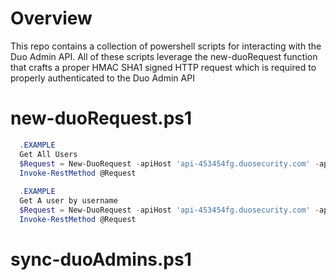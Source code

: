 # Overview
This repo contains a collection of powershell scripts for interacting with the Duo Admin API. 
All of these scripts leverage the new-duoRequest function that crafts a proper HMAC SHA1 signed HTTP request which is required to properly 
authenticated to the Duo Admin API

# new-duoRequest.ps1
```powershell
  .EXAMPLE
  Get All Users
  $Request = New-DuoRequest -apiHost 'api-453454fg.duosecurity.com' -apiEndpoint '/admin/v1/users' -apiKey '456fghgf23s3' -apiSecret '4354354dfg211525' 
  Invoke-RestMethod @Request
  
  .EXAMPLE
  Get A user by username
  $Request = New-DuoRequest -apiHost 'api-453454fg.duosecurity.com' -apiEndpoint '/admin/v1/users' -apiKey '456fghgf23s3' -apiSecret '4354354dfg211525' -requestParams @{username = 'user@test.com'}
  Invoke-RestMethod @Request 
 ```
 
 # sync-duoAdmins.ps1
